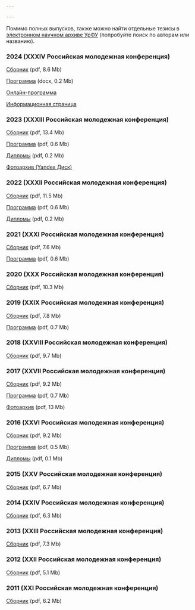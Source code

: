 ```yaml
---

---
```

Помимо полных выпусков, также можно найти отдельные тезисы в [электронном научном архиве УрФУ](https://elar.urfu.ru/) (попробуйте поиск по авторам или названию).

### 2024 (XXXIV Российская молодежная конференция)

[Сборник](https://elar.urfu.ru/bitstream/10995/139321/1/978-5-7996-3916-7_2024.pdf) (pdf, 8.6 Mb)

[Программа](https://github.com/conferenceusu/conferenceusu.github.io/raw/master/src/components/%D0%9F%D1%80%D0%BE%D0%B3%D1%80%D0%B0%D0%BC%D0%BC%D0%B0%20XXXIV.docx) (docx, 0.2 Mb)

[Онлайн-программа](/prog)

[Информационная страница](/2024)

### 2023 (XXXIII Российская молодежная конференция)

[Сборник](https://elar.urfu.ru/bitstream/10995/124839/1/978-5-7996-3703-3_2023.pdf) (pdf, 13.4 Mb)

[Программа](https://insma.urfu.ru/fileadmin/user_upload/site_32133/IENiM/chem_ruten/2023/Prog-2023.pdf) (pdf, 0.6 Mb)

[Дипломы](https://insma.urfu.ru/fileadmin/user_upload/site_32133/IENiM/chem_ruten/2023/diplomas-2023.pdf) (pdf, 0.2 Mb)

[Фотоархив (Yandex Диск)](https://disk.yandex.com/d/CWDhbdoyLLqSXg)

### 2022 (XXXII Российская молодежная конференция)

[Сборник](https://insma.urfu.ru/fileadmin/user_upload/site_32133/IENiM/chem_ruten/2022/Abstracts-2022.pdf) (pdf, 11.5 Mb)

[Программа](https://insma.urfu.ru/fileadmin/user_upload/site_32133/IENiM/chem_ruten/2022/Prog-2022.pdf) (pdf, 0.6 Mb)

[Дипломы](https://insma.urfu.ru/fileadmin/user_upload/site_32133/IENiM/chem_ruten/2022/winners-2022.pdf) (pdf, 0.2 Mb)

### 2021 (XXXI Российская молодежная конференция)

[Сборник](https://insma.urfu.ru/fileadmin/user_upload/site_32133/IENiM/chem_ruten/2021/Abstracts-2021.pdf) (pdf, 7.6 Mb)

[Программа](https://insma.urfu.ru/fileadmin/user_upload/site_32133/IENiM/chem_ruten/2021/Prog-2021.pdf) (pdf, 0.6 Mb)

### 2020 (XXX Российская молодежная конференция)

[Сборник](https://insma.urfu.ru/fileadmin/user_upload/site_32133/IENiM/chem_ruten/2020/Abstracts-2020.pdf) (pdf, 10.3 Mb)

### 2019 (XXIX Российская молодежная конференция)

[Сборник](https://insma.urfu.ru/fileadmin/user_upload/site_32133/IENiM/chem_ruten/2019/Abstracts-2019.pdf) (pdf, 7.8 Mb)

[Программа](https://insma.urfu.ru/fileadmin/user_upload/site_32133/IENiM/chem_ruten/2019/Prog-2019.pdf) (pdf, 0.7 Mb)

### 2018 (XXVIII Российская молодежная конференция)

[Сборник](https://insma.urfu.ru/fileadmin/user_upload/site_32133/IENiM/chem_ruten/2018/Abstracts-2018.pdf) (pdf, 9.7 Mb)

### 2017 (XXVII Российская молодежная конференция)

[Сборник](https://insma.urfu.ru/fileadmin/user_upload/site_32133/IENiM/chem_ruten/2017/Abstracts-2017.pdf) (pdf, 9.2 Mb)

[Программа](https://insma.urfu.ru/fileadmin/user_upload/site_32133/IENiM/chem_ruten/2017/Program_conf_2017.pdf) (pdf, 0.7 Mb)

[Фотоархив](https://insma.urfu.ru/fileadmin/user_upload/site_32133/IENiM/chem_ruten/2017/Ruten_2017ph.pdf) (pdf, 13 Mb)

### 2016 (XXVI Российская молодежная конференция)

[Сборник](https://insma.urfu.ru/fileadmin/user_upload/site_32133/IENiM/chem_ruten/2016/Abstracts-2016.pdf) (pdf, 9.2 Mb)

[Программа](https://insma.urfu.ru/fileadmin/user_upload/site_32133/IENiM/chem_ruten/2016/Ruten_XXVI_program.pdf) (pdf, 0.5 Mb)

[Дипломы](https://insma.urfu.ru/fileadmin/user_upload/site_32133/IENiM/chem_ruten/2016/Ru_2016_diploma.pdf) (pdf, 0.1 Mb)

### 2015 (XXV Российская молодежная конференция)

[Сборник](https://insma.urfu.ru/fileadmin/user_upload/site_32133/IENiM/chem_ruten/2015/Book_of_Abstracts_XXV.pdf) (pdf, 6.7 Mb)

### 2014 (XXIV Российская молодежная конференция)

[Сборник](https://insma.urfu.ru/fileadmin/user_upload/site_32133/IENiM/chem_ruten/2014/Abstracts-2014.pdf) (pdf, 6.3 Mb)

### 2013 (XXIII Российская молодежная конференция)

[Сборник](https://insma.urfu.ru/fileadmin/user_upload/site_32133/IENiM/chem_ruten/2013/Abstracts-2013.pdf) (pdf, 7.3 Mb)

### 2012 (XXII Российская молодежная конференция)

[Сборник](https://insma.urfu.ru/fileadmin/user_upload/site_32133/IENiM/chem_ruten/2012/Abstracts-2012.pdf) (pdf, 5.1 Mb)

### 2011 (XXI Российская молодежная конференция)

[Сборник](https://insma.urfu.ru/fileadmin/user_upload/site_32133/IENiM/chem_ruten/2011/Abstracts-2011.pdf) (pdf, 6.2 Mb)